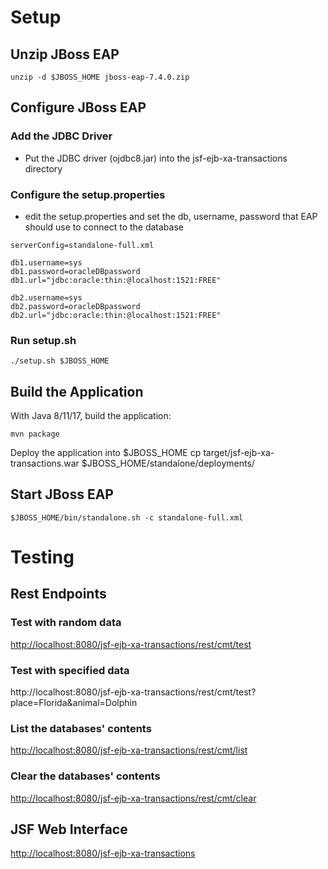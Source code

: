 
# Setup

## Unzip JBoss EAP

~~~
unzip -d $JBOSS_HOME jboss-eap-7.4.0.zip
~~~

## Configure JBoss EAP

### Add the JDBC Driver

- Put the JDBC driver (ojdbc8.jar) into the jsf-ejb-xa-transactions directory

### Configure the setup.properties

- edit the setup.properties and set the db, username, password that EAP should use to connect to the database

~~~
serverConfig=standalone-full.xml

db1.username=sys
db1.password=oracleDBpassword
db1.url="jdbc:oracle:thin:@localhost:1521:FREE"

db2.username=sys
db2.password=oracleDBpassword
db2.url="jdbc:oracle:thin:@localhost:1521:FREE"
~~~

### Run setup.sh

~~~
./setup.sh $JBOSS_HOME
~~~

## Build the Application

With Java 8/11/17, build the application:

~~~
mvn package
~~~

Deploy the application into $JBOSS_HOME
cp target/jsf-ejb-xa-transactions.war $JBOSS_HOME/standalone/deployments/


## Start JBoss EAP

~~~
$JBOSS_HOME/bin/standalone.sh -c standalone-full.xml
~~~

# Testing

## Rest Endpoints

### Test with random data

[http://localhost:8080/jsf-ejb-xa-transactions/rest/cmt/test](http://localhost:8080/jsf-ejb-xa-transactions/rest/cmt/test)

### Test with specified data

http://localhost:8080/jsf-ejb-xa-transactions/rest/cmt/test?place=Florida&animal=Dolphin

### List the databases' contents

[http://localhost:8080/jsf-ejb-xa-transactions/rest/cmt/list](http://localhost:8080/jsf-ejb-xa-transactions/rest/cmt/list)

### Clear the databases' contents

[http://localhost:8080/jsf-ejb-xa-transactions/rest/cmt/clear](http://localhost:8080/jsf-ejb-xa-transactions/rest/cmt/clear)

## JSF Web Interface

[http://localhost:8080/jsf-ejb-xa-transactions](http://localhost:8080/jsf-ejb-xa-transactions)